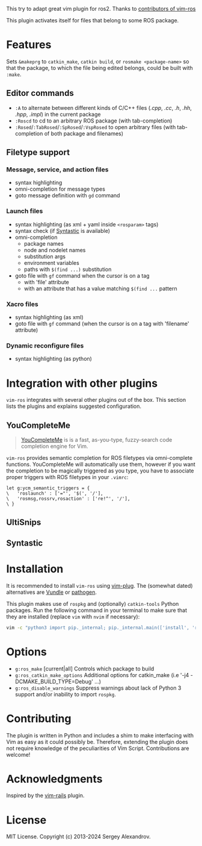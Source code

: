 This try to adapt great vim plugin for ros2. Thanks to [contributors of vim-ros](https://github.com/taketwo/vim-ros/graphs/contributors)

This plugin activates itself for files that belong to some ROS package.

Features
========

Sets `&makeprg` to `catkin_make`, `catkin build`, or `rosmake <package-name>` so
that the package, to which the file being edited belongs, could be built with
`:make`.

Editor commands
---------------

- `:A` to alternate between different kinds of C/C++ files (_.cpp_, _.cc_, _.h_, _.hh_, _.hpp_, _.impl_) in the current package
- `:Roscd` to cd to an arbitrary ROS package (with tab-completion)
- `:Rosed`/`:TabRosed`/`:SpRosed`/`:VspRosed` to open arbitrary files (with tab-completion of both
  package and filenames)

Filetype support
----------------

### Message, service, and action files

- syntax highlighting
- omni-completion for message types
- goto message definition with `gd` command

### Launch files

- syntax highlighting (as xml + yaml inside `<rosparam>` tags)
- syntax check (if [Syntastic][] is available)
- omni-completion
  * package names
  * node and nodelet names
  * substitution args
  * environment variables
  * paths with `$(find ...)` substitution
- goto file with `gf` command when the cursor is on a tag
  * with 'file' attribute
  * with an attribute that has a value matching `$(find ...` pattern

### Xacro files

- syntax highlighting (as xml)
- goto file with `gf` command (when the cursor is on a tag with 'filename'
  attribute)

### Dynamic reconfigure files

- syntax highlighting (as python)

Integration with other plugins
==============================

`vim-ros` integrates with several other plugins out of the box. This section
lists the plugins and explains suggested configuration.

YouCompleteMe
-------------

> [YouCompleteMe][] is is a fast, as-you-type, fuzzy-search code completion
> engine for Vim.

`vim-ros` provides semantic completion for ROS filetypes via omni-complete
functions. YouCompleteMe will automatically use them, however if you want the
completion to be magically triggered as you type, you have to associate proper
triggers with ROS filetypes in your `.vimrc`:

```viml
let g:ycm_semantic_triggers = {
\   'roslaunch' : ['="', '$(', '/'],
\   'rosmsg,rossrv,rosaction' : ['re!^', '/'],
\ }
```

UltiSnips
---------

Syntastic
---------

Installation
============

It is recommended to install `vim-ros` using [vim-plug][]. The (somewhat dated)
alternatives are [Vundle][] or [pathogen][].

This plugin makes use of `rospkg` and (optionally) `catkin-tools` Python
packages. Run the following command in your terminal to make sure that they are
installed (replace `vim` with `nvim` if necessary):

```bash
vim -c "python3 import pip._internal; pip._internal.main(['install', 'rospkg', 'catkin-tools'])" -c "qall"
```

Options
=======

- `g:ros_make` [current|all] Controls which package to build
- `g:ros_catkin_make_options` Additional options for catkin_make (i.e '-j4 -DCMAKE_BUILD_TYPE=Debug' ...)
- `g:ros_disable_warnings` Suppress warnings about lack of Python 3 support and/or inability to import `rospkg`.

Contributing
============

The plugin is written in Python and includes a shim to make interfacing with Vim
as easy as it could possibly be. Therefore, extending the plugin does not
require knowledge of the peculiarities of Vim Script. Contributions are welcome!

Acknowledgments
===============

Inspired by the [vim-rails][] plugin.

License
=======

MIT License. Copyright (c) 2013-2024 Sergey Alexandrov.

[pathogen]: https://github.com/tpope/vim-pathogen
[Vundle]: https://github.com/gmarik/vundle
[vim-plug]: https://github.com/junegunn/vim-plug
[vim-rails]: https://github.com/tpope/vim-rails
[Syntastic]: https://github.com/scrooloose/syntastic
[YouCompleteMe]: https://github.com/Valloric/YouCompleteMe
